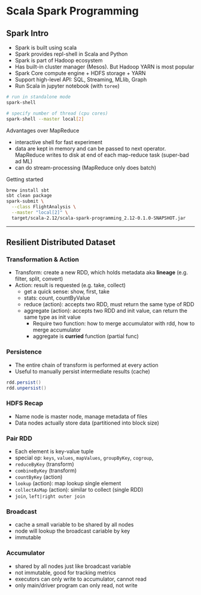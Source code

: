 # Scala Spark Programming

## Spark Intro

- Spark is built using scala
- Spark provides repl-shell in Scala and Python
- Spark is part of Hadoop ecosystem
- Has built-in cluster manager (Mesos). But Hadoop YARN is most popular
- Spark Core compute engine + HDFS storage + YARN
- Support high-level API: SQL, Streaming, MLlib, Graph
- Run Scala in jupyter notebook (with `toree`)

```bash
# run in standalone mode
spark-shell

# specify number of thread (cpu cores)
spark-shell --master local[2]
```

Advantages over MapReduce

- interactive shell for fast experiment
- data are kept in memory and can be passed to next operator. MapReduce writes to disk at end of each map-reduce task (super-bad ad ML)
- can do stream-processing (MapReduce only does batch)

Getting started
```bash
brew install sbt
sbt clean package
spark-submit \
  --class FlightAnalysis \
  --master "local[2]" \
  target/scala-2.12/scala-spark-programming_2.12-0.1.0-SNAPSHOT.jar
```

---

## Resilient Distributed Dataset

### Transformation & Action

- Transform: create a new RDD, which holds metadata aka **lineage** (e.g. filter, split, convert)
- Action: result is requested (e.g. take, collect)
  - get a quick sense: show, first, take
  - stats: count, countByValue
  - reduce (action): accepts two RDD, must return the same type of RDD
  - aggregate (action): accepts two RDD and init value, can return the same type as init value
    - Require two function: how to merge accumulator with rdd, how to merge accumulator
    - aggregate is **curried** function (partial func)
    
### Persistence

- The entire chain of transform is performed at every action
- Useful to manually persist intermediate results (cache)

```scala
rdd.persist()
rdd.unpersist()
```

### HDFS Recap

- Name node is master node, manage metadata of files
- Data nodes actually store data (partitioned into block size)

### Pair RDD

- Each element is key-value tuple
- special op: `keys`, `values`, `mapValues`, `groupByKey`, `cogroup`,
- `reduceByKey` (transform)
- `combineByKey` (transform)
- `countByKey` (action)
- `lookup` (action): map lookup single element
- `collectAsMap` (action): similar to collect (single RDD)
- `join`, `left|right outer join`

### Broadcast

- cache a small variable to be shared by all nodes
- node will lookup the broadcast cariable by key
- immutable

### Accumulator

- shared by all nodes just like broadcast variable
- not immutable, good for tracking metrics
- executors can only write to accumulator, cannot read
- only main/driver program can only read, not write